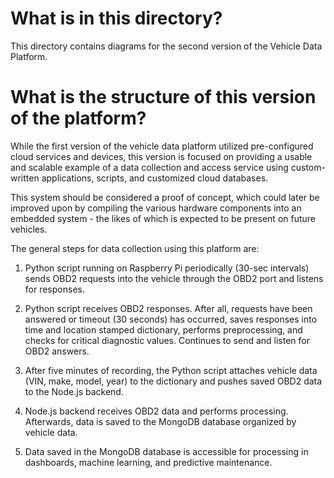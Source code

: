 # What is in this directory? 

This directory contains diagrams for the second version of the Vehicle Data Platform. 

# What is the structure of this version of the platform? 

While the first version of the vehicle data platform utilized pre-configured cloud services and devices, this version is focused on providing a usable and scalable example of a data collection and access service using custom-written applications, scripts, and customized cloud databases. 

This system should be considered a proof of concept, which could later be improved upon by compiling the various hardware components into an embedded system - the likes of which is expected to be present on future vehicles. 

The general steps for data collection using this platform are: 

1. Python script running on Raspberry Pi periodically (30-sec intervals) sends OBD2 requests into the vehicle through the OBD2 port and listens for responses.

2. Python script receives OBD2 responses. After all, requests have been answered or timeout (30 seconds) has occurred, saves responses into time and location stamped dictionary, performs preprocessing, and checks for critical diagnostic values. Continues to send and listen for OBD2 answers. 

3. After five minutes of recording, the Python script attaches vehicle data (VIN, make, model, year) to the dictionary and pushes saved OBD2 data to the Node.js backend. 

4. Node.js backend receives OBD2 data and performs processing. Afterwards, data is saved to the MongoDB database organized by vehicle data. 

5. Data saved in the MongoDB database is accessible for processing in dashboards, machine learning, and predictive maintenance. 
